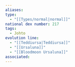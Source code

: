```yaml
---
aliases: 
type:
  - "[[Types/normal|normal]]"
national dex number: 217
tags:
  - Johto
evolution line:
  - "[[Teddiursa|Teddiursa]]"
  - "[[Ursaluna]]"
  - "[[Bloodmoon Ursaluna]]"
associated: 
---
```


